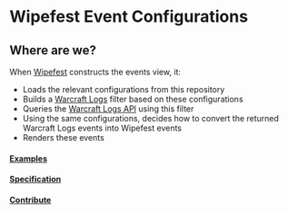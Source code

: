 # Wipefest Event Configurations

## Where are we?

When [Wipefest](https://www.wipefest.net/) constructs the events view, it:

* Loads the relevant configurations from this repository
* Builds a [Warcraft Logs](https://www.warcraftlogs.com/) filter based on these configurations
* Queries the [Warcraft Logs API](https://www.warcraftlogs.com/v1/docs) using this filter
* Using the same configurations, decides how to convert the returned Warcraft Logs events into Wipefest events
* Renders these events

#### [Examples](docs/examples.md)
#### [Specification](docs/specification.md)
#### [Contribute](docs/contribute.md)